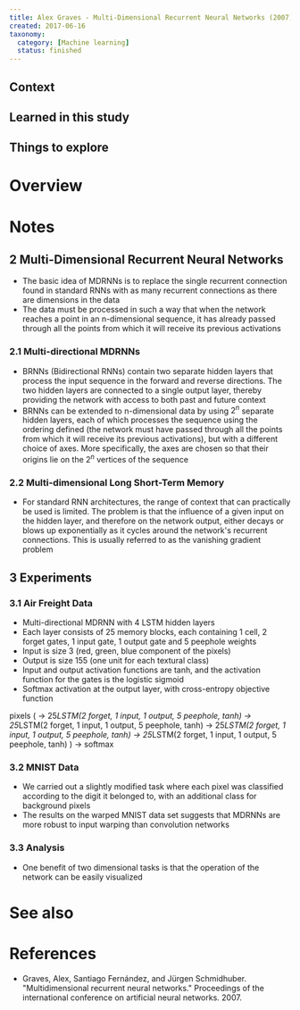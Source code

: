 ```yaml
---
title: Alex Graves - Multi-Dimensional Recurrent Neural Networks (2007)
created: 2017-06-16
taxonomy:
  category: [Machine learning]
  status: finished
---
```


## Context

## Learned in this study

## Things to explore

# Overview

# Notes
## 2 Multi-Dimensional Recurrent Neural Networks
* The basic idea of MDRNNs is to replace the single recurrent connection found in standard RNNs with as many recurrent connections as there are dimensions in the data
* The data must be processed in such a way that when the network reaches a point in an n-dimensional sequence, it has already passed through all the points from which it will receive its previous activations

### 2.1 Multi-directional MDRNNs
* BRNNs (Bidirectional RNNs) contain two separate hidden layers that process the input sequence in the forward and reverse directions. The two hidden layers are connected to a single output layer, thereby providing the network with access to both past and future context
* BRNNs can be extended to n-dimensional data by using $2^n$ separate hidden layers, each of which processes the sequence using the ordering defined (the network must have passed through all the points from which it will receive its previous activations), but with a different choice of axes. More specifically, the axes are chosen so that their origins lie on the $2^n$ vertices of the sequence

### 2.2 Multi-dimensional Long Short-Term Memory
* For standard RNN architectures, the range of context that can practically be used is limited. The problem is that the influence of a given input on the hidden layer, and therefore on the network output, either decays or blows up exponentially as it cycles around the network's recurrent connections. This is usually referred to as the vanishing gradient problem

## 3 Experiments
### 3.1 Air Freight Data
* Multi-directional MDRNN with 4 LSTM hidden layers
* Each layer consists of 25 memory blocks, each containing 1 cell, 2 forget gates, 1 input gate, 1 output gate and 5 peephole weights
* Input is size 3 (red, green, blue component of the pixels)
* Output is size 155 (one unit for each textural class)
* Input and output activation functions are tanh, and the activation function for the gates is the logistic sigmoid
* Softmax activation at the output layer, with cross-entropy objective function

pixels
(
	-> 25*LSTM(2 forget, 1 input, 1 output, 5 peephole, tanh)
	-> 25*LSTM(2 forget, 1 input, 1 output, 5 peephole, tanh)
	-> 25*LSTM(2 forget, 1 input, 1 output, 5 peephole, tanh)
	-> 25*LSTM(2 forget, 1 input, 1 output, 5 peephole, tanh)
)
-> softmax

### 3.2 MNIST Data
* We carried out a slightly modified task where each pixel was classified according to the digit it belonged to, with an additional class for background pixels
* The results on the warped MNIST data set suggests that MDRNNs are more robust to input warping than convolution networks

### 3.3 Analysis
* One benefit of two dimensional tasks is that the operation of the network can be easily visualized

# See also

# References
* Graves, Alex, Santiago Fernández, and Jürgen Schmidhuber. "Multidimensional recurrent neural networks." Proceedings of the international conference on artificial neural networks. 2007.
